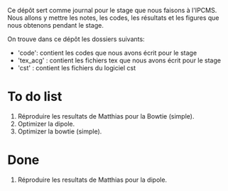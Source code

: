 Ce dépôt sert comme journal pour le stage que nous faisons à l'IPCMS. Nous allons y mettre les notes, les codes, les résultats et les figures que nous obtenons pendant le stage.

On trouve dans ce dépôt les dossiers suivants:
- 'code': contient les codes que nous avons écrit pour le stage
- 'tex_acg' : contient les fichiers tex que nous avons écrit pour le stage
- 'cst' : contient les fichiers du logiciel cst


# To do list
 
1. Réproduire les resultats de Matthias pour la Bowtie (simple).
2. Optimizer la dipole.
3. Optimizer la bowtie (simple).

# Done

1. Réproduire les resultats de Matthias pour la dipole.